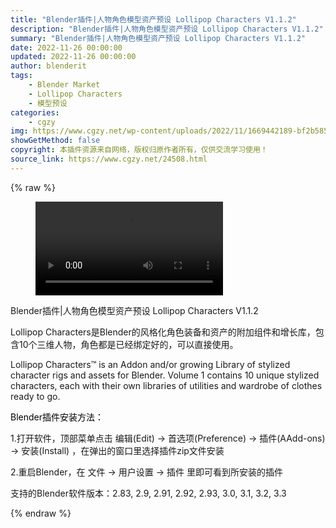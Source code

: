 ```yaml
---
title: "Blender插件|人物角色模型资产预设 Lollipop Characters V1.1.2"
description: "Blender插件|人物角色模型资产预设 Lollipop Characters V1.1.2"
summary: "Blender插件|人物角色模型资产预设 Lollipop Characters V1.1.2"
date: 2022-11-26 00:00:00
updated: 2022-11-26 00:00:00
author: blenderit
tags: 
    - Blender Market
    - Lollipop Characters
    - 模型预设
categories:
    - cgzy
img: https://www.cgzy.net/wp-content/uploads/2022/11/1669442189-bf2b585aaeb7a04.jpg
showGetMethod: false
copyright: 本插件资源来自网络，版权归原作者所有，仅供交流学习使用！
source_link: https://www.cgzy.net/24508.html
---
```


{% raw %}
<figure class="wp-block-video aligncenter"><video controls src="https://cloud.video.taobao.com/play/u/717183932/p/1/e/6/t/1/387724120378.mp4"></video></figure><div class="wp-block-pandastudio-title"><div class="title_style_01"><p>Blender插件|人物角色模型资产预设 Lollipop Characters V1.1.2</p></div></div><p class="is-style-text-indent-2em">Lollipop Characters是Blender的风格化角色装备和资产的附加组件和增长库，包含10个三维人物，角色都是已经绑定好的，可以直接使用。</p><p>Lollipop Characters™ is an Addon and/or growing Library of stylized character rigs and assets for Blender. Volume 1 contains 10 unique stylized characters, each with their own libraries of utilities and wardrobe of clothes ready to go.</p><p><mark style="background-color:rgba(0, 0, 0, 0)" class="has-inline-color has-vivid-red-color">Blender插件安装方法：</mark></p><p>1.打开软件，顶部菜单点击 编辑(Edit) → 首选项(Preference) → 插件(AAdd-ons) → 安装(Install) ，在弹出的窗口里选择插件zip文件安装</p><p>2.重启Blender，在 文件 → 用户设置 → 插件 里即可看到所安装的插件</p><div class="wp-block-pandastudio-tips"><div class="tip success "><p>支持的Blender软件版本：2.83, 2.9, 2.91, 2.92, 2.93, 3.0, 3.1, 3.2, 3.3</p>
</div></div>
<div style="display: none">cgzy</div>
{% endraw %}